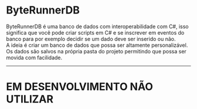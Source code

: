 # ByteRunnerDB

ByteRunnerDB é uma banco de dados com interoperabilidade com C#, isso significa que você pode criar scripts em C# e se inscrever em eventos do banco para por exemplo decidir se um dado deve ser inserido ou não.  
A ideia é criar um banco de dados que possa ser altamente personalizável.  
Os dados são salvos na própria pasta do projeto permitindo que possa ser movida com facilidade.


***

# EM DESENVOLVIMENTO NÃO UTILIZAR
